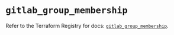 # `gitlab_group_membership`

Refer to the Terraform Registry for docs: [`gitlab_group_membership`](https://registry.terraform.io/providers/gitlabhq/gitlab/18.4.1/docs/resources/group_membership).
